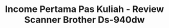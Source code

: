---
id: 00003
vid: _MSC8bQEMLY
title: Income Pertama Pas Kuliah - Review Scanner Brother Ds-940dw
minutes: 4
img: http://i3.ytimg.com/vi/_MSC8bQEMLY/maxresdefault.jpg
creator:
  title: Felicia Putri Tjisaka
  description: Investment Storyteller
  img: https://i.ibb.co/PMhqncM/236322812-898285697737967-4997289346982617108-n.jpg
---